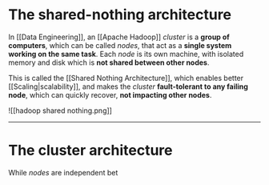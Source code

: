 # The shared-nothing architecture

In [[Data Engineering]], an [[Apache Hadoop]] *cluster* is a **group of computers**, which can be called *nodes*, that act as a **single system working on the same task**. Each *node* is its own machine, with isolated memory and disk which is **not shared between other nodes**.

This is called the [[Shared Nothing Architecture]], which enables better [[Scaling|scalability]], and makes the *cluster* **fault-tolerant to any failing node**, which can quickly recover, **not impacting other nodes**.

![[hadoop shared nothing.png]]
___
# The cluster architecture

While *nodes* are independent bet